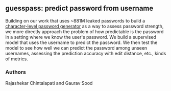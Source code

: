 ## guesspass: predict password from username

Building on our work that uses ~881M leaked passwords to build a [character-level password generator](https://github.com/themains/password) as a way to assess password strength, we more directly approach the problem of how predictable is the password in a setting where we know the user's password. We build a supervised model that uses the username to predict the password. We then test the model to see how well we can predict the password among unseen usernames, assessing the prediction accuracy with edit distance, etc., kinds of metrics. 


### Authors

Rajashekar Chintalapati and Gaurav Sood
